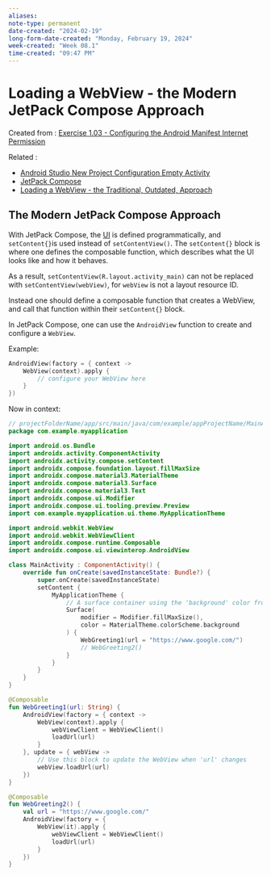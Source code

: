 ```yaml
---
aliases:
note-type: permanent
date-created: "2024-02-19"
long-form-date-created: "Monday, February 19, 2024"
week-created: "Week 08.1"
time-created: "09:47 PM"
---
```


# Loading a WebView - the Modern JetPack Compose Approach

Created from : [Exercise 1.03 - Configuring the Android Manifest Internet Permission](Exercise%201.03%20-%20Configuring%20the%20Android%20Manifest%20Internet%20Permission.md)

Related :

- [Android Studio New Project Configuration Empty Activity](Android%20Studio%20New%20Project%20Configuration%20Empty%20Activity.md)
- [JetPack Compose](JetPack%20Compose)
- [Loading a WebView - the Traditional, Outdated, Approach](Loading%20a%20WebView%20-%20the%20Traditional,%20Outdated,%20Approach.md)

## The Modern JetPack Compose Approach

With JetPack Compose, the [UI](../../4-hub-notes-🚉/User%20Interface.md) is
defined programmatically, and `setContent{}`is used instead of
`setContentView()`. The `setContent{}` block is where one defines the
composable function, which describes what the UI looks like and how it behaves.

As a result, `setContentView(R.layout.activity_main)` can not be replaced with
`setContentView(webView)`, for `webView` is not a layout resource ID.

Instead one should define a composable function that creates a WebView, and
call that function within their `setContent{}` block.

In JetPack Compose, one can use the `AndroidView` function to create and
configure a `WebView`.

Example:

```kotlin
AndroidView(factory = { context ->
    WebView(context).apply {
        // configure your WebView here
    }
})
```

Now in context:

```kotlin
// projectFolderName/app/src/main/java/com/example/appProjectName/MainActivity.kt
package com.example.myapplication

import android.os.Bundle
import androidx.activity.ComponentActivity
import androidx.activity.compose.setContent
import androidx.compose.foundation.layout.fillMaxSize
import androidx.compose.material3.MaterialTheme
import androidx.compose.material3.Surface
import androidx.compose.material3.Text
import androidx.compose.ui.Modifier
import androidx.compose.ui.tooling.preview.Preview
import com.example.myapplication.ui.theme.MyApplicationTheme

import android.webkit.WebView
import android.webkit.WebViewClient
import androidx.compose.runtime.Composable
import androidx.compose.ui.viewinterop.AndroidView

class MainActivity : ComponentActivity() {
    override fun onCreate(savedInstanceState: Bundle?) {
        super.onCreate(savedInstanceState)
        setContent {
            MyApplicationTheme {
                // A surface container using the 'background' color from the theme
                Surface(
                    modifier = Modifier.fillMaxSize(),
                    color = MaterialTheme.colorScheme.background
                ) {
                    WebGreeting1(url = "https://www.google.com/")
                    // WebGreeting2()
                }
            }
        }
    }
}

@Composable
fun WebGreeting1(url: String) {
    AndroidView(factory = { context ->
        WebView(context).apply {
            webViewClient = WebViewClient()
            loadUrl(url)
        }
    }, update = { webView ->
        // Use this block to update the WebView when 'url' changes
        webView.loadUrl(url)
    })
}

@Composable
fun WebGreeting2() {
    val url = "https://www.google.com/"
    AndroidView(factory = {
        WebView(it).apply {
            webViewClient = WebViewClient()
            loadUrl(url)
        }
    })
}
```
